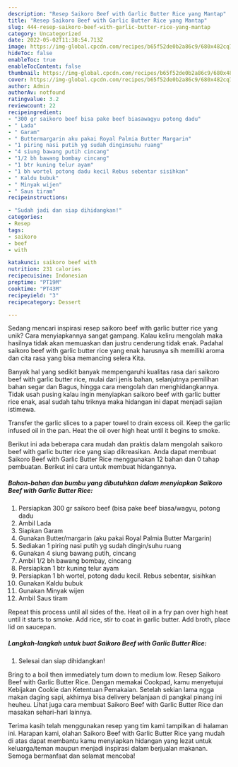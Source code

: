 ```yaml
---
description: "Resep Saikoro Beef with Garlic Butter Rice yang Mantap"
title: "Resep Saikoro Beef with Garlic Butter Rice yang Mantap"
slug: 444-resep-saikoro-beef-with-garlic-butter-rice-yang-mantap
category: Uncategorized
date: 2022-05-02T11:38:54.713Z
image: https://img-global.cpcdn.com/recipes/b65f52de0b2a86c9/680x482cq70/saikoro-beef-with-garlic-butter-rice-foto-resep-utama.jpg
hideToc: false
enableToc: true
enableTocContent: false
thumbnail: https://img-global.cpcdn.com/recipes/b65f52de0b2a86c9/680x482cq70/saikoro-beef-with-garlic-butter-rice-foto-resep-utama.jpg
cover: https://img-global.cpcdn.com/recipes/b65f52de0b2a86c9/680x482cq70/saikoro-beef-with-garlic-butter-rice-foto-resep-utama.jpg
author: Admin
authorAv: notfound
ratingvalue: 3.2
reviewcount: 22
recipeingredient:
- "300 gr saikoro beef bisa pake beef biasawagyu potong dadu"
- " Lada"
- " Garam"
- " Buttermargarin aku pakai Royal Palmia Butter Margarin"
- "1 piring nasi putih yg sudah dinginsuhu ruang"
- "4 siung bawang putih cincang"
- "1/2 bh bawang bombay cincang"
- "1 btr kuning telur ayam"
- "1 bh wortel potong dadu kecil Rebus sebentar sisihkan"
- " Kaldu bubuk"
- " Minyak wijen"
- " Saus tiram"
recipeinstructions:

- "Sudah jadi dan siap dihidangkan!"
categories:
- Resep
tags:
- saikoro
- beef
- with

katakunci: saikoro beef with 
nutrition: 231 calories
recipecuisine: Indonesian
preptime: "PT19M"
cooktime: "PT43M"
recipeyield: "3"
recipecategory: Dessert

---
```





Sedang mencari inspirasi resep saikoro beef with garlic butter rice yang unik? Cara menyiapkannya sangat gampang. Kalau keliru mengolah maka hasilnya tidak akan memuaskan dan justru cenderung tidak enak. Padahal saikoro beef with garlic butter rice yang enak harusnya sih memiliki aroma dan cita rasa yang bisa memancing selera Kita.





Banyak hal yang sedikit banyak mempengaruhi kualitas rasa dari saikoro beef with garlic butter rice, mulai dari jenis bahan, selanjutnya pemilihan bahan segar dan Bagus, hingga cara mengolah dan menghidangkannya. Tidak usah pusing kalau ingin menyiapkan saikoro beef with garlic butter rice enak,      asal sudah tahu triknya maka hidangan ini dapat menjadi sajian istimewa.














Transfer the garlic slices to a paper towel to drain excess oil. Keep the garlic infused oil in the pan. Heat the oil over high heat until it begins to smoke.






Berikut ini ada beberapa cara mudah dan praktis dalam mengolah saikoro beef with garlic butter rice yang siap dikreasikan. Anda dapat membuat Saikoro Beef with Garlic Butter Rice menggunakan 12 bahan dan 0 tahap pembuatan. Berikut ini cara untuk membuat hidangannya.

<!--inarticleads1-->

##### Bahan-bahan dan bumbu yang dibutuhkan dalam menyiapkan Saikoro Beef with Garlic Butter Rice:

1. Persiapkan 300 gr saikoro beef (bisa pake beef biasa/wagyu, potong dadu
1. Ambil  Lada
1. Siapkan  Garam
1. Gunakan  Butter/margarin (aku pakai Royal Palmia Butter Margarin)
1. Sediakan 1 piring nasi putih yg sudah dingin/suhu ruang
1. Gunakan 4 siung bawang putih, cincang
1. Ambil 1/2 bh bawang bombay, cincang
1. Persiapkan 1 btr kuning telur ayam
1. Persiapkan 1 bh wortel, potong dadu kecil. Rebus sebentar, sisihkan
1. Gunakan  Kaldu bubuk
1. Gunakan  Minyak wijen
1. Ambil  Saus tiram


Repeat this process until all sides of the. Heat oil in a fry pan over high heat until it starts to smoke. Add rice, stir to coat in garlic butter. Add broth, place lid on saucepan. 

<!--inarticleads2-->

##### Langkah-langkah untuk buat Saikoro Beef with Garlic Butter Rice:


1. Selesai dan siap dihidangkan!

Bring to a boil then immediately turn down to medium low. Resep Saikoro Beef with Garlic Butter Rice. Dengan memakai Cookpad, kamu menyetujui Kebijakan Cookie dan Ketentuan Pemakaian. Setelah sekian lama ngga makan daging sapi, akhirnya bisa delivery belanjaan di pangkal pinang ini heuheu. Lihat juga cara membuat Saikoro Beef with Garlic Butter Rice dan masakan sehari-hari lainnya. 

Terima kasih telah menggunakan resep yang tim kami tampilkan di halaman ini. Harapan kami, olahan Saikoro Beef with Garlic Butter Rice yang mudah di atas dapat membantu kamu menyiapkan hidangan yang lezat untuk keluarga/teman maupun menjadi inspirasi dalam berjualan makanan. Semoga bermanfaat dan selamat mencoba!
